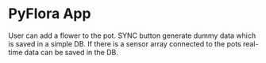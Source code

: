 # PyFlora App

User can add a flower to the pot. SYNC button generate dummy data which is saved in a simple DB. If there is a sensor array connected to the pots real-time data can be saved in the DB.
